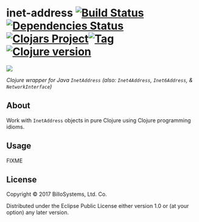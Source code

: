 # inet-address [![Build Status][travis-badge]][travis][![Dependencies Status][deps-badge]][deps][![Clojars Project][clojars-badge]][clojars][![Tag][tag-badge]][tag][![Clojure version][clojure-v]](project.clj)

[![][logo]][logo-large]

*Clojure wrapper for Java `InetAddress` (also: `Inet4Address`, `Inet6Address`, & `NetworkInterface`)*


## About

Work with `InetAddress` objects in pure Clojure using Clojure programming
idioms.


## Usage

FIXME


## License

Copyright © 2017 BilloSystems, Ltd. Co.

Distributed under the Eclipse Public License either version 1.0 or (at
your option) any later version.

<!-- Named page links below: /-->

[travis]: https://travis-ci.org/billosys/inet-address
[travis-badge]: https://travis-ci.org/billosys/inet-address.png?branch=master
[deps]: http://jarkeeper.com/billosys/inet-address
[deps-badge]: http://jarkeeper.com/billosys/inet-address/status.svg
[logo]: resources/images/inet-address-x250.png
[logo-large]: resources/images/inet-address.png
[tag-badge]: https://img.shields.io/github/tag/billosys/inet-address.svg
[tag]: https://github.com/billosys/inet-address/tags
[clojure-v]: https://img.shields.io/badge/clojure-1.8.0-blue.svg
[clojars]: https://clojars.org/systems.billo/inet-address
[clojars-badge]: https://img.shields.io/clojars/v/systems.billo/inet-address.svg
